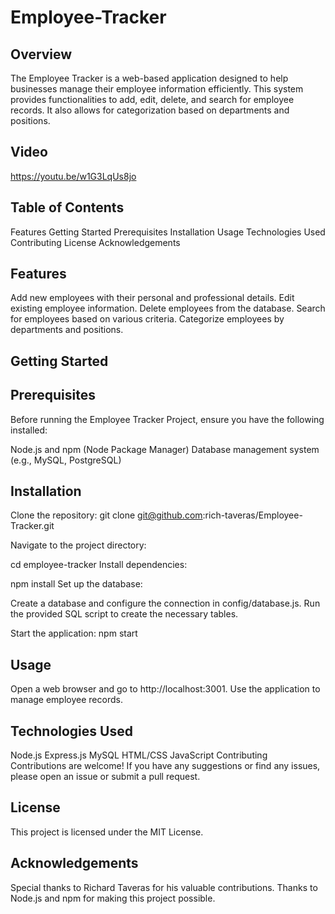 # Employee-Tracker

## Overview
The Employee Tracker is a web-based application designed to help businesses manage their employee information efficiently. This system provides functionalities to add, edit, delete, and search for employee records. It also allows for categorization based on departments and positions.

## Video
https://youtu.be/w1G3LqUs8jo

## Table of Contents
Features
Getting Started
Prerequisites
Installation
Usage
Technologies Used
Contributing
License
Acknowledgements

## Features
Add new employees with their personal and professional details.
Edit existing employee information.
Delete employees from the database.
Search for employees based on various criteria.
Categorize employees by departments and positions.

## Getting Started

## Prerequisites
Before running the Employee Tracker Project, ensure you have the following installed:

Node.js and npm (Node Package Manager)
Database management system (e.g., MySQL, PostgreSQL)

## Installation
Clone the repository:
git clone git@github.com:rich-taveras/Employee-Tracker.git

Navigate to the project directory:

cd employee-tracker
Install dependencies:

npm install
Set up the database:

Create a database and configure the connection in config/database.js.
Run the provided SQL script to create the necessary tables.

Start the application:
npm start

## Usage
Open a web browser and go to http://localhost:3001.
Use the application to manage employee records.

## Technologies Used
Node.js
Express.js
MySQL
HTML/CSS
JavaScript
Contributing
Contributions are welcome! If you have any suggestions or find any issues, please open an issue or submit a pull request.

## License
This project is licensed under the MIT License.

## Acknowledgements
Special thanks to Richard Taveras for his valuable contributions.
Thanks to Node.js and npm for making this project possible.